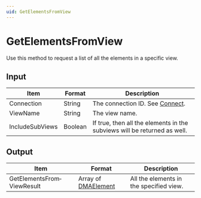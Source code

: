 ```yaml
---
uid: GetElementsFromView
---
```


# GetElementsFromView

Use this method to request a list of all the elements in a specific view.

## Input

| Item            | Format  | Description                                                              |
|-----------------|---------|--------------------------------------------------------------------------|
| Connection      | String  | The connection ID. See [Connect](xref:Connect).                            |
| ViewName        | String  | The view name.                                                           |
| IncludeSubViews | Boolean | If true, then all the elements in the subviews will be returned as well. |

## Output

| Item | Format | Description |
|--|--|--|
| GetElementsFrom­ViewResult | Array of [DMAElement](xref:DMAElement1) | All the elements in the specified view. |
